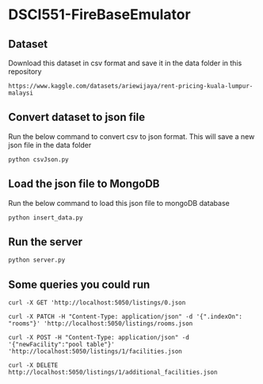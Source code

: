 # DSCI551-FireBaseEmulator

## Dataset
Download this dataset in csv format and save it in the data folder in this repository
```
https://www.kaggle.com/datasets/ariewijaya/rent-pricing-kuala-lumpur-malaysi
```

## Convert dataset to json file
Run the below command to convert csv to json format. This will save a new json file in the data folder
```
python csvJson.py
```

## Load the json file to MongoDB
Run the below command to load this json file to mongoDB database
```
python insert_data.py
```

## Run the server
```
python server.py
```

## Some queries you could run
```
curl -X GET 'http://localhost:5050/listings/0.json
```
```
curl -X PATCH -H "Content-Type: application/json" -d '{".indexOn": "rooms"}' 'http://localhost:5050/listings/rooms.json
```
```
curl -X POST -H "Content-Type: application/json" -d '{"newFacility":"pool table"}' 'http://localhost:5050/listings/1/facilities.json
```
```
curl -X DELETE http://localhost:5050/listings/1/additional_facilities.json
```
